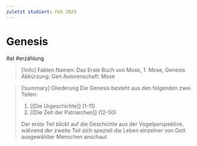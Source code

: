 ```yaml
---
zuletzt studiert: Feb 2025
---
```

# Genesis

#at #erzählung 

> [!info] Fakten
> Namen: Das Erste Buch von Mose, 1. Mose, Genesis
> Abkürzung: Gen
> Autorenschaft: Mose

> [!summary] Gliederung
> Die Genesis besteht aus den folgenden zwei Teilen:
> 1. [[Die Urgeschichte]] (1-11)
> 2. [[Die Zeit der Patriarchen]] (12-50)
> 
> Der erste Teil blickt auf die Geschichte aus der Vogelperspektive, während der zweite Teil sich speziell die Leben einzelner von Gott ausgewählter Menschen anschaut.


